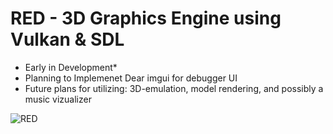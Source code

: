 # RED - 3D Graphics Engine using Vulkan & SDL 
- Early in Development*
- Planning to Implemenet Dear imgui for debugger UI
- Future plans for utilizing: 3D-emulation, model rendering, and possibly a music vizualizer

![RED](https://user-images.githubusercontent.com/72711596/159131245-0d99c7ea-6fbc-4b0a-b736-04b157baab34.PNG)
